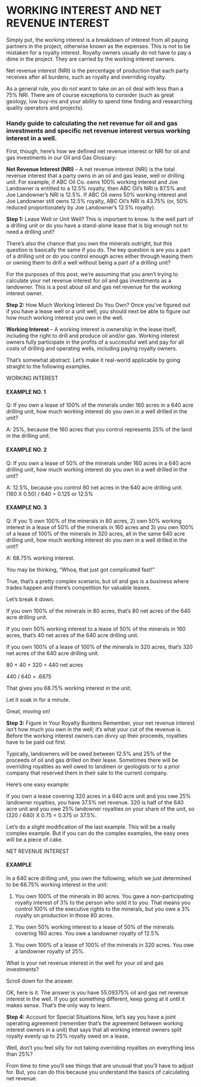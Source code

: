 # WORKING INTEREST AND NET REVENUE INTEREST
Simply put, the working interest is a breakdown of interest from all paying partners in the project, otherwise known as the expenses. This is not to be mistaken for a royalty interest. Royalty owners usually do not have to pay a dime in the project. They are carried by the working interest owners.


Net revenue interest (NRI) is the percentage of production that each party receives after all burdens, such as royalty and overriding royalty.

As a general rule, you do not want to take on an oil deal with less than a 75% NRI. There are of course exceptions to consider (such as great geology, low buy-ins and your ability to spend time finding and researching quality operators and projects).

### Handy guide to calculating the net revenue for oil and gas investments and specific net revenue interest versus working interest in a well. 

First, though, here’s how we defined net revenue interest or NRI for oil and gas investments in our Oil and Gas Glossary:

**Net Revenue Interest (NRI)** – A net revenue interest (NRI) is the total revenue interest that a party owns in an oil and gas lease, well or drilling unit. For example, if ABC Oil Co. owns 100% working interest and Joe Landowner is entitled to a 12.5% royalty, then ABC Oil’s NRI is 87.5% and Joe Landowner’s NRI is 12.5%. If ABC Oil owns 50% working interest and Joe Landowner still owns 12.5% royalty, ABC Oil’s NRI is 43.75% (or, 50% reduced proportionately by Joe Landowner’s 12.5% royalty).

**Step 1:** Lease Well or Unit Well?
This is important to know. Is the well part of a drilling unit or do you have a stand-alone lease that is big enough not to need a drilling unit?

There’s also the chance that you own the minerals outright, but this question is basically the same if you do. The key question is are you a part of a drilling unit or do you control enough acres either through leasing them or owning them to drill a well without being a part of a drilling unit?

For the purposes of this post, we’re assuming that you aren’t trying to calculate your net revenue interest for oil and gas investments as a landowner. This is a post about oil and gas net revenue for the working interest owner.

**Step 2:** How Much Working Interest Do You Own?
Once you’ve figured out if you have a lease well or a unit well, you should next be able to figure out how much working interest you own in the well.

**Working Interest** – A working interest is ownership in the lease itself, including the right to drill and produce oil and/or gas. Working interest owners fully participate in the profits of a successful well and pay for all costs of drilling and operating wells, including paying royalty owners.

That’s somewhat abstract. Let’s make it real-world applicable by going straight to the following examples.

WORKING INTEREST 
#### EXAMPLE NO. 1
Q: If you own a lease of 100% of the minerals under 160 acres in a 640 acre drilling unit, how much working interest do you own in a well drilled in the unit?

A: 25%, because the 160 acres that you control represents 25% of the land in the drilling unit.

#### EXAMPLE NO. 2
Q: If you own a lease of 50% of the minerals under 160 acres in a 640 acre drilling unit, how much working interest do you own in a well drilled in the unit?

A: 12.5%, because you control 80 net acres in the 640 acre drilling unit. (160 X 0.50) / 640 = 0.125 or 12.5%

#### EXAMPLE NO. 3
Q: If you 1) own 100% of the minerals in 80 acres, 2) own 50% working interest in a lease of 50% of the minerals in 160 acres and 3) you own 100% of a lease of 100% of the minerals in 320 acres, all in the same 640 acre drilling unit, how much working interest do you own in a well drilled in the unit?

A: 68.75% working interest.

You may be thinking, “Whoa, that just got complicated fast!”

True, that’s a pretty complex scenario, but oil and gas is a business where trades happen and there’s competition for valuable leases.

Let’s break it down.

If you own 100% of the minerals in 80 acres, that’s 80 net acres of the 640 acre drilling unit.

If you own 50% working interest to a lease of 50% of the minerals in 160 acres, that’s 40 net acres of the 640 acre drilling unit.

If you own 100% of a lease of 100% of the minerals in 320 acres, that’s 320 net acres of the 640 acre drilling unit.

80 + 40 + 320 = 440 net acres

440 / 640 = .6875

That gives you 68.75% working interest in the unit.

Let it soak in for a minute.

Great, moving on!

**Step 3:** Figure in Your Royalty Burdens
Remember, your net revenue interest isn’t how much you own in the well; it’s what your cut of the revenue is. Before the working interest owners can divvy up their proceeds, royalties have to be paid out first.

Typically, landowners will be owed between 12.5% and 25% of the proceeds of oil and gas drilled on their lease. Sometimes there will be overriding royalties as well owed to landmen or geologists or to a prior company that reserved them in their sale to the current company.

Here’s one easy example:

If you own a lease covering 320 acres in a 640 acre unit and you owe 25% landowner royalties, you have 37.5% net revenue. 320 is half of the 640 acre unit and you owe 25% landowner royalties on your share of the unit, so (320 / 640) X 0.75 = 0.375 or 37.5%.

Let’s do a slight modification of the last example. This will be a really complex example. But if you can do the complex examples, the easy ones will be a piece of cake.

NET REVENUE INTEREST 
#### EXAMPLE
In a 640 acre drilling unit, you own the following, which we just determined to be 68.75% working interest in the unit:

1) You own 100% of the minerals in 80 acres. You gave a non-participating royalty interest of 3% to the person who sold it to you. That means you control 100% of the executive rights to the minerals, but you owe a 3% royalty on production in those 80 acres.

2) You own 50% working interest to a lease of 50% of the minerals covering 160 acres. You owe a landowner royalty of 12.5%

3) You own 100% of a lease of 100% of the minerals in 320 acres. You owe a landowner royalty of 25%.

What is your net revenue interest in the well for your oil and gas investments?

Scroll down for the answer.

OK, here is it. The answer is you have 55.09375% oil and gas net revenue interest in the well. If you got something different, keep going at it until it makes sense. That’s the only way to learn.

**Step 4:** Account for Special Situations
Now, let’s say you have a joint operating agreement (remember that’s the agreement between working interest owners in a unit) that says that all working interest owners split royalty evenly up to 25% royalty owed on a lease.

Well, don’t you feel silly for not taking overriding royalties on everything less than 25%?

From time to time you’ll see things that are unusual that you’ll have to adjust for. But, you can do this because you understand the basics of calculating net revenue.

